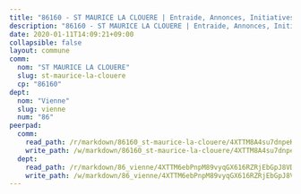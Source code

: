 ```yaml
---
title: "86160 - ST MAURICE LA CLOUERE | Entraide, Annonces, Initiatives"
description: "86160 - ST MAURICE LA CLOUERE | Entraide, Annonces, Initiatives"
date: 2020-01-11T14:09:21+09:00
collapsible: false
layout: commune
comm:
  nom: "ST MAURICE LA CLOUERE"
  slug: st-maurice-la-clouere
  cp: "86160"
dept:
  nom: "Vienne"
  slug: vienne
  num: "86"
peerpad:
  comm:
    read_path: /r/markdown/86160_st-maurice-la-clouere/4XTTM8A4su7dnpeKsufQ2SwLqKxnfMU6DZTjDKP6YqjmfbpPo
    write_path: /w/markdown/86160_st-maurice-la-clouere/4XTTM8A4su7dnpeKsufQ2SwLqKxnfMU6DZTjDKP6YqjmfbpPo-K3TgTdzzjzssPovFMzLY7HAMfnH8xbvQ5YsLNnqMNsDjTkwfVGknAYgEpdNYgYfZJoXZGozExh3hRkLXdGSSLXnLUVvuPB2iFej2kVMGBLUNJSudmrFge2CPRatiWu35Z5eZdt3P
  dept:
    read_path: /r/markdown/86_vienne/4XTTM6ebPnpM89vyqGX616RZRjEbGpJ8VDNVdSCrMHCb86ALN
    write_path: /w/markdown/86_vienne/4XTTM6ebPnpM89vyqGX616RZRjEbGpJ8VDNVdSCrMHCb86ALN-K3TgUEmU2PzobkNvYrNtR4DXtgm1qYeknzdEZmszmUFpRSMDjV62q8xZv1nUQEJqGnnT9H399N9TnzZMyT3rgAM3pHPbqGxVD33vWNzCSkbf2kxHwBfenpixiJuwbWaCBERwmNeA
---
```



